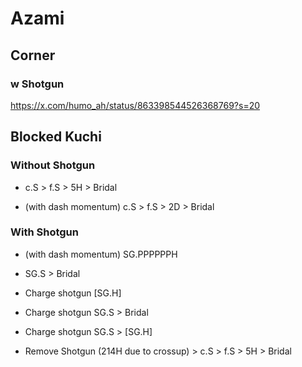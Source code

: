 # Azami

## Corner

### w Shotgun

https://x.com/humo_ah/status/863398544526368769?s=20

## Blocked Kuchi

### Without Shotgun

- c.S > f.S > 5H > Bridal

- (with dash momentum) c.S > f.S > 2D > Bridal

### With Shotgun

- (with dash momentum) SG.PPPPPPH

- SG.S > Bridal

- Charge shotgun [SG.H]

- Charge shotgun SG.S > Bridal

- Charge shotgun SG.S > [SG.H]

- Remove Shotgun (214H due to crossup) > c.S > f.S > 5H > Bridal